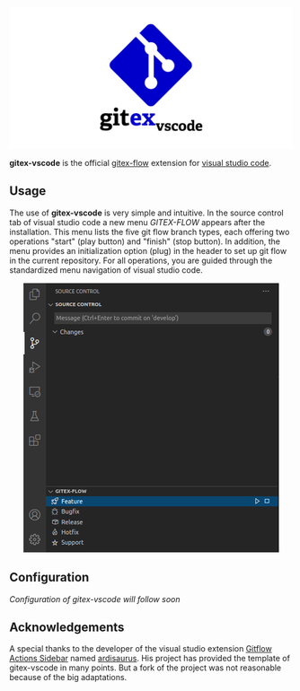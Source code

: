 ![logo-banner](./assets/gitex-vscode-logo-banner.png)

**gitex-vscode** is the official [gitex-flow](https://github.com/gitex-flow) extension for [visual studio code](https://code.visualstudio.com/).

## Usage

The use of **gitex-vscode** is very simple and intuitive. In the source control tab of visual studio code a new menu _GITEX-FLOW_ appears after the installation.
This menu lists the five git flow branch types, each offering two operations "start" (play button) and "finish" (stop button).
In addition, the menu provides an initialization option (plug) in the header to set up git flow in the current repository.
For all operations, you are guided through the standardized menu navigation of visual studio code.

<p align="center">
  <img src="./assets/screenshot.png">
</p>

## Configuration

_Configuration of gitex-vscode will follow soon_

## Acknowledgements

A special thanks to the developer of the visual studio extension [Gitflow Actions Sidebar](https://github.com/ardisaurus/vscode-gitflow) named [ardisaurus](https://github.com/ardisaurus). His project has provided the template of gitex-vscode in many points. But a fork of the project was not reasonable because of the big adaptations.
